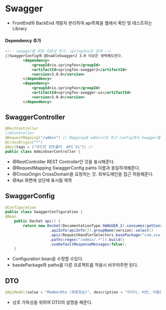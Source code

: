 # Swagger

- FrontEnd와 BackEnd 개발자 분리하여 api목록을 웹에서 확인 및 테스트하는 Library

#### Dependency 추가

```xml
<!-- swagger를 위한 의존성 추가. springfox로 검색 -->
//SwaggerConfig에 @EnableSwagger2 3.0 이상은 생략해도된다.
		<dependency>
			<groupId>io.springfox</groupId>
			<artifactId>springfox-swagger2</artifactId>
			<version>3.0.0</version>
		</dependency>
		<dependency>
			<groupId>io.springfox</groupId>
			<artifactId>springfox-swagger-ui</artifactId>
			<version>3.0.0</version>
		</dependency>

```



## SwaggerController

```java
@RestController
//@Controller
@RequestMapping("/admin") // Mapping을 admin으로 하고 config에서 Swagger를 설정한다.
@CrossOrigin("*")
@Api(tags = {"어드민 컨트롤러  API V1"}) // 
public class AdminUserController {
```

- @RestController REST Controller인 것을 표시해준다.
- @RequestMapping SwaggerConfig pahts 이름과 동일하게해준다.
- @CrossOrigin CrossDomain을 요청하는 것. 외부도메인을 접근 허용해준다.
- @Api 화면에 상단에 표시될 제목

## SwaggerConfig

```java
@Configuration
public class SwaggerConfiguration {
@Bean
	public Docket api() {
		return new Docket(DocumentationType.SWAGGER_2).consumes(getConsumeContentTypes()).produces(getProduceContentTypes())
					.apiInfo(apiInfo()).groupName(version).select()
					.apis(RequestHandlerSelectors.basePackage("com.ssafy.admin.controller"))
					.paths(regex("/admin/.*")).build()
					.useDefaultResponseMessages(false);
	}
```

- Configuration bean을 수정할 수있다.
- basdePackage와 paths를 다른 프로젝트를 적용시 바꾸어주면 된다.

## DTO

```java
@ApiModel(value = "MemberDto (회원정보)", description = "아이디, 비번, 이름을 가진   Domain Class")
```

- 상호 가독성을 위하여 DTO의 설명을 해준다.
